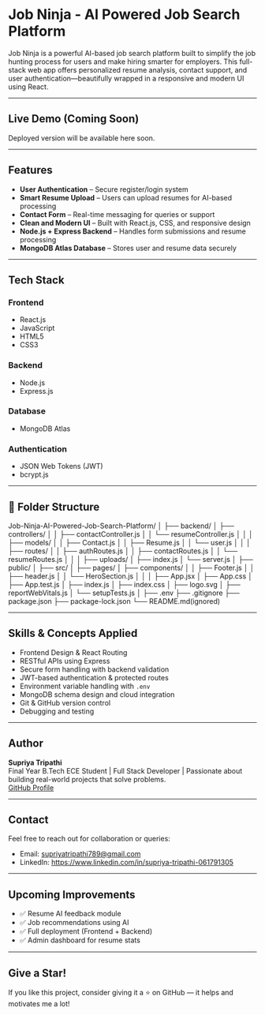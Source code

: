 # Job Ninja - AI Powered Job Search Platform

Job Ninja is a powerful AI-based job search platform built to simplify the job hunting process for users and make hiring smarter for employers. This full-stack web app offers personalized resume analysis, contact support, and user authentication—beautifully wrapped in a responsive and modern UI using React.

---

##  Live Demo (Coming Soon)
Deployed version will be available here soon.

---

##  Features

- **User Authentication** – Secure register/login system
- **Smart Resume Upload** – Users can upload resumes for AI-based processing
- **Contact Form** – Real-time messaging for queries or support
- **Clean and Modern UI** – Built with React.js, CSS, and responsive design
- **Node.js + Express Backend** – Handles form submissions and resume processing
- **MongoDB Atlas Database** – Stores user and resume data securely

---

##  Tech Stack

###  Frontend
- React.js
- JavaScript
- HTML5
- CSS3

###  Backend
- Node.js
- Express.js

###  Database
- MongoDB Atlas

###  Authentication
- JSON Web Tokens (JWT)
- bcrypt.js

---

## 📁 Folder Structure

Job-Ninja-AI-Powered-Job-Search-Platform/
│
├── backend/
│   ├── controllers/
│   │   ├── contactController.js
│   │   └── resumeController.js
│   │
│   ├── models/
│   │   ├── Contact.js
│   │   ├── Resume.js
│   │   └── user.js
│   │
│   ├── routes/
│   │   ├── authRoutes.js
│   │   ├── contactRoutes.js
│   │   └── resumeRoutes.js
│   │
│   ├── uploads/
│   ├── index.js
│   └── server.js
│
├── public/
│
├── src/
│   ├── pages/
│   ├── components/
│   │   ├── Footer.js
│   │   ├── header.js
│   │   └── HeroSection.js
│   │
│   ├── App.jsx
│   ├── App.css
│   ├── App.test.js
│   ├── index.js
│   ├── index.css
│   ├── logo.svg
│   ├── reportWebVitals.js
│   └── setupTests.js
│
├── .env
├── .gitignore
├── package.json
├── package-lock.json
└── README.md(ignored)


---

## Skills & Concepts Applied

- Frontend Design & React Routing
- RESTful APIs using Express
- Secure form handling with backend validation
- JWT-based authentication & protected routes
- Environment variable handling with `.env`
- MongoDB schema design and cloud integration
- Git & GitHub version control
- Debugging and testing

---

## Author

**Supriya Tripathi**  
Final Year B.Tech ECE Student | Full Stack Developer | Passionate about building real-world projects that solve problems.  
[GitHub Profile](https://github.com/supriyatripathi123)

---

## Contact

Feel free to reach out for collaboration or queries:

-  Email: supriyatripathi789@gmail.com
-  LinkedIn: https://www.linkedin.com/in/supriya-tripathi-061791305
---

## Upcoming Improvements

- ✅ Resume AI feedback module
- ✅ Job recommendations using AI
- ✅ Full deployment (Frontend + Backend)
- ✅ Admin dashboard for resume stats

---

## Give a Star!

If you like this project, consider giving it a ⭐ on GitHub — it helps and motivates me a lot!




